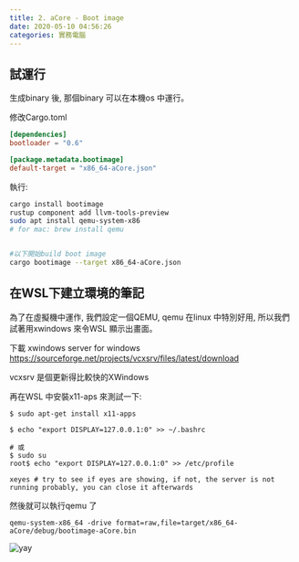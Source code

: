 ```yaml
---
title: 2. aCore - Boot image
date: 2020-05-10 04:56:26
categories: 實務電腦
---
```


## 試運行

生成binary 後, 那個binary 可以在本機os 中運行。

修改Cargo.toml
```toml
[dependencies]
bootloader = "0.6"

[package.metadata.bootimage]
default-target = "x86_64-aCore.json"
```

執行:
```bash
cargo install bootimage
rustup component add llvm-tools-preview
sudo apt install qemu-system-x86
# for mac: brew install qemu 


#以下開始build boot image
cargo bootimage --target x86_64-aCore.json
```


## 在WSL下建立環境的筆記

為了在虛擬機中運作, 我們設定一個QEMU, qemu 在linux 中特別好用, 所以我們試著用xwindows 來令WSL 顯示出畫面。

下載 xwindows server for windows 
https://sourceforge.net/projects/vcxsrv/files/latest/download

vcxsrv 是個更新得比較快的XWindows

再在WSL 中安裝x11-aps 來測試一下:
```
$ sudo apt-get install x11-apps

$ echo "export DISPLAY=127.0.0.1:0" >> ~/.bashrc

# 或
$ sudo su
root$ echo "export DISPLAY=127.0.0.1:0" >> /etc/profile

xeyes # try to see if eyes are showing, if not, the server is not running probably, you can close it afterwards
```

然後就可以執行qemu 了
```
qemu-system-x86_64 -drive format=raw,file=target/x86_64-aCore/debug/bootimage-aCore.bin 
```

![yay](https://i.imgur.com/Tq2Cqdt.png)


